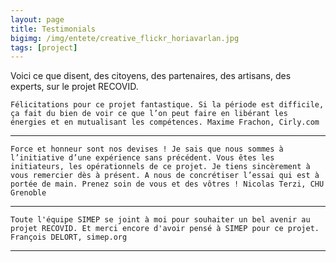 ```yaml
---
layout: page
title: Testimonials
bigimg: /img/entete/creative_flickr_horiavarlan.jpg
tags: [project]
---
```


Voici ce que disent, des citoyens, des partenaires, des artisans, des experts, sur le projet RECOVID.

``Félicitations pour ce projet fantastique.
Si la période est difficile, ça fait du bien de voir ce que l’on peut faire en libérant les énergies et en mutualisant les compétences.
Maxime Frachon, Cirly.com``

---

``Force et honneur sont nos devises !
Je sais que nous sommes à l’initiative d’une expérience sans précédent.
Vous êtes les initiateurs, les opérationnels de ce projet.
Je tiens sincèrement à vous remercier dès à présent.
A nous de concrétiser l’essai qui est à portée de main.
Prenez soin de vous et des vôtres !
Nicolas Terzi, CHU Grenoble``

---

``Toute l'équipe SIMEP se joint à moi pour souhaiter un bel avenir au projet RECOVID.
Et merci encore d'avoir pensé à SIMEP pour ce projet.
François DELORT, simep.org``

---

